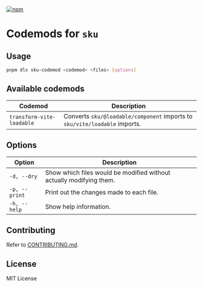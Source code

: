 [![npm](https://img.shields.io/npm/v/sku-codemod.svg?style=flat-square)](https://www.npmjs.com/package/sku-codemod)

# Codemods for `sku`

## Usage

```sh
pnpm dlx sku-codemod <codemod> <files> [options]
```

## Available codemods

| Codemod                   | Description                                                                |
| ------------------------- | -------------------------------------------------------------------------- |
| `transform-vite-loadable` | Converts `sku/@loadable/component` imports to `sku/vite/loadable` imports. |

## Options

| Option        | Description                                                         |
| ------------- | ------------------------------------------------------------------- |
| `-d, --dry`   | Show which files would be modified without actually modifying them. |
| `-p, --print` | Print out the changes made to each file.                            |
| `-h, --help`  | Show help information.                                              |

## Contributing

Refer to [CONTRIBUTING.md](/CONTRIBUTING.md).

## License

MIT License
